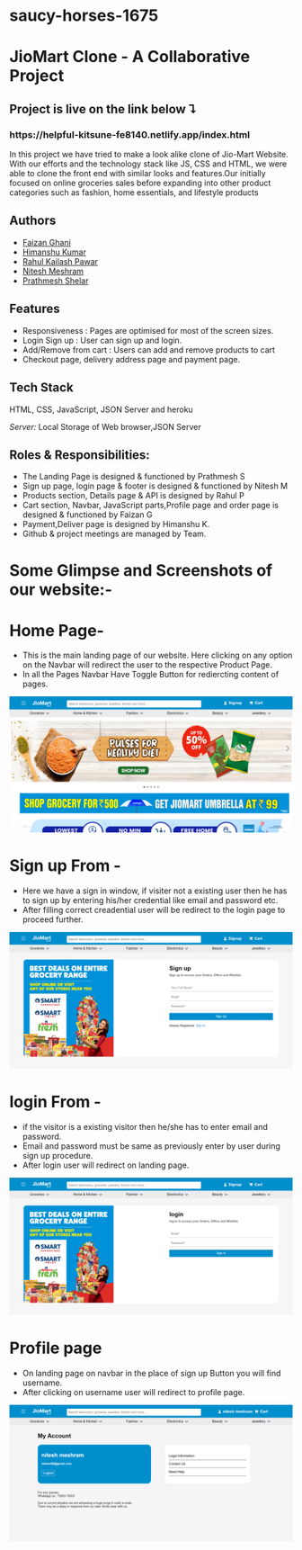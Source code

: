 # saucy-horses-1675
# JioMart Clone - A Collaborative Project
<p> <h2>Project is live on the link below ⮧ </h2> <h3> https://helpful-kitsune-fe8140.netlify.app/index.html </h3> </p>

In this project we have tried to make a look alike clone of Jio-Mart Website. With our efforts and the technology stack like JS, CSS and HTML, we were able to clone the front end with similar looks and features.Our initially focused on online groceries sales before expanding into other product categories such as fashion, home essentials, and lifestyle products


## Authors

- [Faizan Ghani](https://github.com/faizanghani2222)
- [Himanshu Kumar](https://github.com/Himanshu0894)
- [Rahul Kailash Pawar](https://github.com/Rahul7874)
- [Nitesh Meshram](https://github.com/nilmes)
- [Prathmesh Shelar](https://github.com/PrathmeshS-0595)


## Features

- Responsiveness : Pages are optimised for most of the screen sizes.
- Login Sign up : User can sign up and login.
- Add/Remove from cart : Users can add and remove products to cart
- Checkout page, delivery address page and payment page.


## Tech Stack

HTML, CSS, JavaScript, JSON Server and heroku 

*Server:* Local Storage of Web browser,JSON Server


## Roles & Responsibilities:
- The Landing Page is designed & functioned by Prathmesh S
- Sign up page, login page & footer is designed & functioned by Nitesh M
- Products section, Details page & API is designed by Rahul P
- Cart section, Navbar, JavaScript parts,Profile page and order page is designed & functioned by Faizan G
- Payment,Deliver  page is designed by Himanshu K.
- Github & project meetings are managed by Team.

# Some Glimpse and Screenshots of our website:-

# Home Page-
- This is the main landing page of our website. Here clicking on any option on the Navbar will redirect the user to the respective Product Page.
- In all the Pages Navbar Have Toggle Button for rediercting content of pages.

![JioMart](https://github.com/nilmes/jiomart-Screenshot/blob/main/Screenshot%202022-12-05%20213412.png?raw=true)
# Sign up From -
- Here we have a sign in window, if visiter not a existing user then he has to sign up by entering his/her credential like email and password etc.
- After filling correct creadential user will be redirect to the login page to proceed further.

![Screenshot (654)](https://github.com/nilmes/jiomart-Screenshot/blob/main/sign%20up.png?raw=true)


# login From -
- if the visitor is  a existing visitor then he/she has to enter email and password.
- Email and password must be same as previously enter by user during sign up procedure.
- After login user will redirect on landing page. 

![Screenshot (653)](https://github.com/nilmes/jiomart-Screenshot/blob/main/log%20in.png?raw=true)


# Profile page
- On landing page on navbar in the place of sign up Button you will find username.
- After clicking on username user will redirect to profile page. 



![Screenshot (657)](https://github.com/nilmes/jiomart-Screenshot/blob/main/user%20profile%20page.png?raw=true)



